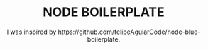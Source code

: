 <div align="center">

  <h1 align="center"><strong>NODE BOILERPLATE</strong></h1>
  <p align="center">
	  I was inspired by https://github.com/felipeAguiarCode/node-blue-boilerplate.
  </p>

</div>

<br />
